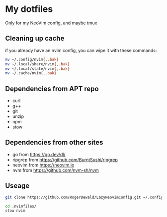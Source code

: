 # My dotfiles

Only for my NeoVim config, and maybe tmux

## Cleaning up cache
if you already have an nvim config, you can wipe it with these commands: 
```bash
mv ~/.config/nvim{,.bak}
mv ~/.local/share/nvim{,.bak}
mv ~/.local/state/nvim{,.bak}
mv ~/.cache/nvim{,.bak}
```
## Dependencies from APT repo

- curl
- g++
- git
- unzip
- npm
- stow

## Dependencies from other sites
- go from https://go.dev/dl/
- ripgrep from https://github.com/BurntSushi/ripgrep
- neovim from https://neovim.io
- nvm from https://github.com/nvm-sh/nvm

## Useage
```bash
git clone https://github.com/RogerDewald/LazyNeovimConfig.git ~/.config/nvim
```

```bash
cd .nvimfiles/
stow nvim
```
